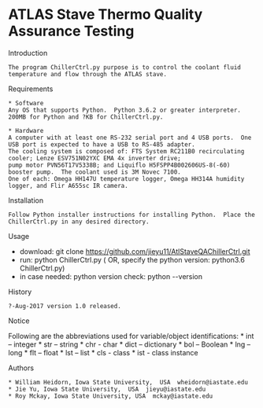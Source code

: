 #							                  ATLAS Stave Thermo Quality Assurance Testing

Introduction

	The program ChillerCtrl.py purpose is to control the coolant fluid temperature and flow through the ATLAS stave.  

Requirements
	
	* Software
	Any OS that supports Python.  Python 3.6.2 or greater interpreter.  200MB for Python and ?KB for ChillerCtrl.py. 
	
	* Hardware
	A computer with at least one RS-232 serial port and 4 USB ports.  One USB port is expected to have a USB to RS-485 adapter.
	The cooling system is composed of: FTS System RC211B0 recirculating cooler; Lenze ESV751N02YXC EMA 4x inverter drive;
	pump motor PVN56T17V5338B; and Liquiflo H5FSPP4B002606US-8(-60) booster pump.  The coolant used is 3M Novec 7100. 
	One of each: Omega HH147U temperature logger, Omega HH314A humidity logger, and Flir A655sc IR camera.

Installation

	Follow Python installer instructions for installing Python.  Place the ChillerCtrl.py in any desired directory.
	
Usage
  * download: git clone https://github.com/jieyu11/AtlStaveQAChillerCtrl.git
  * run: python ChillerCtrl.py ( OR, specify the python version: python3.6 ChillerCtrl.py)
  * in case needed: python version check: python --version
	
History

	?-Aug-2017 version 1.0 released.

Notice
 
  Following are the abbreviations used for variable/object identifications:
    * int – integer
    * str – string
    * chr - char
    * dict – dictionary
    * bol – Boolean
    * lng – long
    * flt – float
    * lst – list
    * cls - class
    * ist - class instance


Authors

	* William Heidorn, Iowa State University,  USA  wheidorn@iastate.edu
	* Jie Yu, Iowa State University,  USA  jieyu@iastate.edu
	* Roy Mckay, Iowa State University, USA  mckay@iastate.edu
